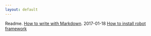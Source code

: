 ```yaml
---
layout: default
---
```


Readme. [How to write with Markdown](how-to-write-with-a-markdown). 
2017-01-18 [How to install robot framework](robot-framework)
